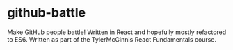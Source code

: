 # github-battle

Make GitHub people battle! Written in React and hopefully mostly refactored to ES6. Written as part of the TylerMcGinnis React Fundamentals course.

